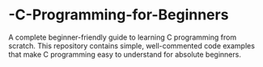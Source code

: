 # -C-Programming-for-Beginners
A complete beginner-friendly guide to learning C programming from scratch. This repository contains simple, well-commented code examples that make C programming easy to understand for absolute beginners.
